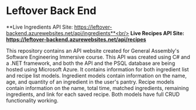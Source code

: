 # Leftover Back End

**Live Ingredients API Site: https://leftover-backend.azurewebsites.net/api/ingredients**<br/>
**Live Recipes API Site: https://leftover-backend.azurewebsites.net/api/recipes**

This repository contains an API website created for General Assembly's Software Engineering Immersive course. This API was created using C# and a .NET framework, and both the API and the PSQL database are being hosted using Microsoft Azure. It contains information for both ingredient list and recipe list models. Ingredient models contain information on the name, age, and quantity of an ingredient in the user's pantry. Recipe models contain information on the name, total time, matched ingredients, remaining ingredients, and link for each saved recipe. Both models have full CRUD functionality working.<br /><br/>
